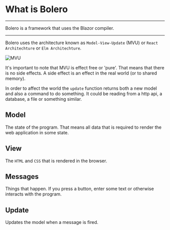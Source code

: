 # What is Bolero

---
Bolero is a framework that uses the Blazor compiler.

---
Bolero uses the architecture known as `Model-View-Update` (MVU) or `React Architechture` or `Elm Architechture`.

![MVU](https://qiita-user-contents.imgix.net/https%3A%2F%2Fprogramming-elm.com%2Fimg%2Felm-architecture.png?ixlib=rb-4.0.0&auto=format&gif-q=60&q=75&s=1c6e74c4c3db9d3a1c4f2e7b56bccd62)

It's important to note that MVU is effect free or 'pure'. That means that there is no side effects. A side effect is an effect in the real world (or to shared memory).

In order to affect the world the `update` function returns both a new model and also a command to do something. It could be reading from a http api, a database, a file or something similar. 

## Model
The state of the program. That means all data that is required to render the web application in some state.
## View
The `HTML` and `CSS` that is rendered in the browser. 
## Messages
Things that happen. If you press a button, enter some text or otherwise interacts with the program.
## Update
Updates the model when a message is fired.